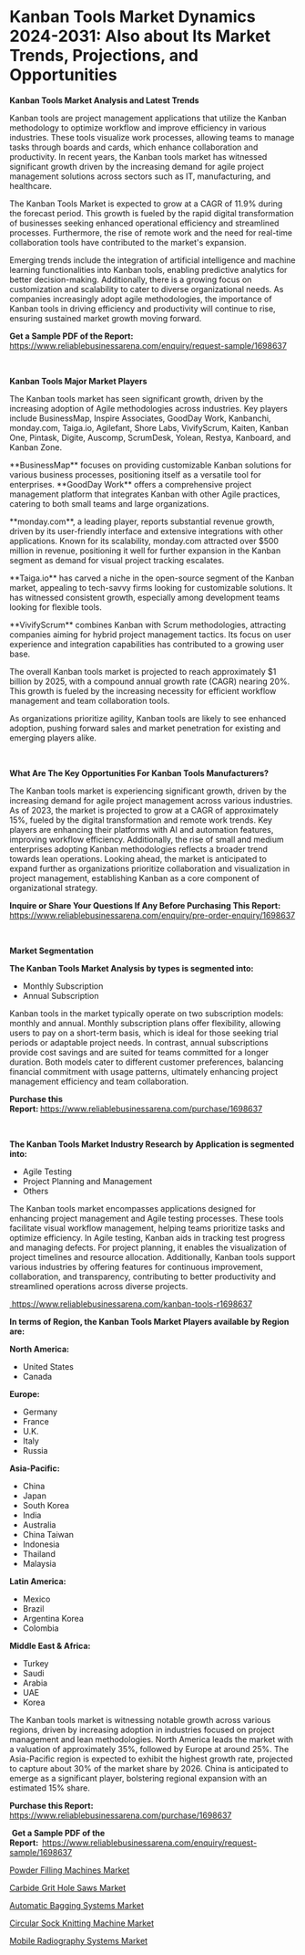 <p><h1>Kanban Tools Market Dynamics 2024-2031: Also about Its Market Trends, Projections, and Opportunities</h1></p><p><strong>Kanban Tools Market Analysis and Latest Trends</strong></p>
<p><p>Kanban tools are project management applications that utilize the Kanban methodology to optimize workflow and improve efficiency in various industries. These tools visualize work processes, allowing teams to manage tasks through boards and cards, which enhance collaboration and productivity. In recent years, the Kanban tools market has witnessed significant growth driven by the increasing demand for agile project management solutions across sectors such as IT, manufacturing, and healthcare.</p><p>The Kanban Tools Market is expected to grow at a CAGR of 11.9% during the forecast period. This growth is fueled by the rapid digital transformation of businesses seeking enhanced operational efficiency and streamlined processes. Furthermore, the rise of remote work and the need for real-time collaboration tools have contributed to the market's expansion.</p><p>Emerging trends include the integration of artificial intelligence and machine learning functionalities into Kanban tools, enabling predictive analytics for better decision-making. Additionally, there is a growing focus on customization and scalability to cater to diverse organizational needs. As companies increasingly adopt agile methodologies, the importance of Kanban tools in driving efficiency and productivity will continue to rise, ensuring sustained market growth moving forward.</p></p>
<p><strong>Get a Sample PDF of the Report:&nbsp;</strong> <a href="https://www.reliablebusinessarena.com/enquiry/request-sample/1698637?utm_campaign=1579&utm_medium=2&utm_source=Github&utm_content=ia&utm_term=20102024&utm_id=kanban-tools">https://www.reliablebusinessarena.com/enquiry/request-sample/1698637</a></p>
<p>&nbsp;</p>
<p><strong>Kanban Tools Major Market Players</strong></p>
<p><p>The Kanban tools market has seen significant growth, driven by the increasing adoption of Agile methodologies across industries. Key players include BusinessMap, Inspire Associates, GoodDay Work, Kanbanchi, monday.com, Taiga.io, Agilefant, Shore Labs, VivifyScrum, Kaiten, Kanban One, Pintask, Digite, Auscomp, ScrumDesk, Yolean, Restya, Kanboard, and Kanban Zone.</p><p>**BusinessMap** focuses on providing customizable Kanban solutions for various business processes, positioning itself as a versatile tool for enterprises. **GoodDay Work** offers a comprehensive project management platform that integrates Kanban with other Agile practices, catering to both small teams and large organizations.</p><p>**monday.com**, a leading player, reports substantial revenue growth, driven by its user-friendly interface and extensive integrations with other applications. Known for its scalability, monday.com attracted over $500 million in revenue, positioning it well for further expansion in the Kanban segment as demand for visual project tracking escalates.</p><p>**Taiga.io** has carved a niche in the open-source segment of the Kanban market, appealing to tech-savvy firms looking for customizable solutions. It has witnessed consistent growth, especially among development teams looking for flexible tools.</p><p>**VivifyScrum** combines Kanban with Scrum methodologies, attracting companies aiming for hybrid project management tactics. Its focus on user experience and integration capabilities has contributed to a growing user base.</p><p>The overall Kanban tools market is projected to reach approximately $1 billion by 2025, with a compound annual growth rate (CAGR) nearing 20%. This growth is fueled by the increasing necessity for efficient workflow management and team collaboration tools.</p><p>As organizations prioritize agility, Kanban tools are likely to see enhanced adoption, pushing forward sales and market penetration for existing and emerging players alike.</p></p>
<p>&nbsp;</p>
<p><strong>What Are The Key Opportunities For Kanban Tools Manufacturers?</strong></p>
<p><p>The Kanban tools market is experiencing significant growth, driven by the increasing demand for agile project management across various industries. As of 2023, the market is projected to grow at a CAGR of approximately 15%, fueled by the digital transformation and remote work trends. Key players are enhancing their platforms with AI and automation features, improving workflow efficiency. Additionally, the rise of small and medium enterprises adopting Kanban methodologies reflects a broader trend towards lean operations. Looking ahead, the market is anticipated to expand further as organizations prioritize collaboration and visualization in project management, establishing Kanban as a core component of organizational strategy.</p></p>
<p><strong>Inquire or Share Your Questions If Any Before Purchasing This Report:</strong> <a href="https://www.reliablebusinessarena.com/enquiry/pre-order-enquiry/1698637?utm_campaign=1579&utm_medium=2&utm_source=Github&utm_content=ia&utm_term=20102024&utm_id=kanban-tools">https://www.reliablebusinessarena.com/enquiry/pre-order-enquiry/1698637</a></p>
<p>&nbsp;</p>
<p><strong>Market Segmentation</strong></p>
<p><strong>The Kanban Tools Market Analysis by types is segmented into:</strong></p>
<p><ul><li>Monthly Subscription</li><li>Annual Subscription</li></ul></p>
<p><p>Kanban tools in the market typically operate on two subscription models: monthly and annual. Monthly subscription plans offer flexibility, allowing users to pay on a short-term basis, which is ideal for those seeking trial periods or adaptable project needs. In contrast, annual subscriptions provide cost savings and are suited for teams committed for a longer duration. Both models cater to different customer preferences, balancing financial commitment with usage patterns, ultimately enhancing project management efficiency and team collaboration.</p></p>
<p><strong>Purchase this Report:&nbsp;</strong><a href="https://www.reliablebusinessarena.com/purchase/1698637?utm_campaign=1579&utm_medium=2&utm_source=Github&utm_content=ia&utm_term=20102024&utm_id=kanban-tools">https://www.reliablebusinessarena.com/purchase/1698637</a></p>
<p>&nbsp;</p>
<p><strong>The Kanban Tools Market Industry Research by Application is segmented into:</strong></p>
<p><ul><li>Agile Testing</li><li>Project Planning and Management</li><li>Others</li></ul></p>
<p><p>The Kanban tools market encompasses applications designed for enhancing project management and Agile testing processes. These tools facilitate visual workflow management, helping teams prioritize tasks and optimize efficiency. In Agile testing, Kanban aids in tracking test progress and managing defects. For project planning, it enables the visualization of project timelines and resource allocation. Additionally, Kanban tools support various industries by offering features for continuous improvement, collaboration, and transparency, contributing to better productivity and streamlined operations across diverse projects.</p></p>
<p><a href="https://www.reliablebusinessarena.com/kanban-tools-r1698637?utm_campaign=1579&utm_medium=2&utm_source=Github&utm_content=ia&utm_term=20102024&utm_id=kanban-tools">&nbsp;https://www.reliablebusinessarena.com/kanban-tools-r1698637</a></p>
<p><strong>In terms of Region, the Kanban Tools Market Players available by Region are:</strong></p>
<p>
    <p> <strong> North America: </strong>
        <ul>
            <li>United States</li>
            <li>Canada</li>
        </ul>
        </p> 
    <p> <strong> Europe: </strong>
        <ul>
            <li>Germany</li>
            <li>France</li>
            <li>U.K.</li>
            <li>Italy</li>
            <li>Russia</li>
        </ul>
        </p> 
    <p> <strong> Asia-Pacific: </strong>
        <ul>
            <li>China</li>
            <li>Japan</li>
            <li>South Korea</li>
            <li>India</li>
            <li>Australia</li>
            <li>China Taiwan</li>
            <li>Indonesia</li>
            <li>Thailand</li>
            <li>Malaysia</li>
        </ul>
        </p> 
    <p> <strong> Latin America: </strong>
        <ul>
            <li>Mexico</li>
            <li>Brazil</li>
            <li>Argentina Korea</li>
            <li>Colombia</li>
        </ul>
        </p> 
    <p> <strong> Middle East & Africa: </strong>
        <ul>
            <li>Turkey</li>
            <li>Saudi</li>
            <li>Arabia</li>
            <li>UAE</li>
            <li>Korea</li>
        </ul>
    </p>
    </p>
<p><p>The Kanban tools market is witnessing notable growth across various regions, driven by increasing adoption in industries focused on project management and lean methodologies. North America leads the market with a valuation of approximately 35%, followed by Europe at around 25%. The Asia-Pacific region is expected to exhibit the highest growth rate, projected to capture about 30% of the market share by 2026. China is anticipated to emerge as a significant player, bolstering regional expansion with an estimated 15% share.</p></p>
<p><strong>Purchase this Report: </strong><a href="https://www.reliablebusinessarena.com/purchase/1698637?utm_campaign=1579&utm_medium=2&utm_source=Github&utm_content=ia&utm_term=20102024&utm_id=kanban-tools">https://www.reliablebusinessarena.com/purchase/1698637</a></p>
<p>&nbsp;<strong>Get a Sample PDF of the Report:&nbsp;&nbsp;</strong><a href="https://www.reliablebusinessarena.com/enquiry/request-sample/1698637?utm_campaign=1579&utm_medium=2&utm_source=Github&utm_content=ia&utm_term=20102024&utm_id=kanban-tools">https://www.reliablebusinessarena.com/enquiry/request-sample/1698637</a></p>
<p><strong></strong></p>
<p><p><a href="https://www.linkedin.com/pulse/powder-filling-machines-market-velocity-149-cagr-trajectory-wkbfe?utm_campaign=1579&utm_medium=2&utm_source=Github&utm_content=ia&utm_term=20102024&utm_id=kanban-tools">Powder Filling Machines Market</a></p><p><a href="https://www.linkedin.com/pulse/global-carbide-grit-hole-saws-market-analysis-trends-forecasts-jrqxe?utm_campaign=1579&utm_medium=2&utm_source=Github&utm_content=ia&utm_term=20102024&utm_id=kanban-tools">Carbide Grit Hole Saws Market</a></p><p><a href="https://www.linkedin.com/pulse/investment-opportunities-automatic-bagging-systems-sector-q2ype?utm_campaign=1579&utm_medium=2&utm_source=Github&utm_content=ia&utm_term=20102024&utm_id=kanban-tools">Automatic Bagging Systems Market</a></p><p><a href="https://github.com/rahu1506/Market-Research-Report-List-6/blob/main/circular-sock-knitting-machine-market.md?utm_campaign=1579&utm_medium=2&utm_source=Github&utm_content=ia&utm_term=20102024&utm_id=kanban-tools">Circular Sock Knitting Machine Market</a></p><p><a href="https://www.linkedin.com/pulse/deep-dive-mobile-radiography-systems-market-itstrends-gprpe?utm_campaign=1579&utm_medium=2&utm_source=Github&utm_content=ia&utm_term=20102024&utm_id=kanban-tools">Mobile Radiography Systems Market</a></p></p>